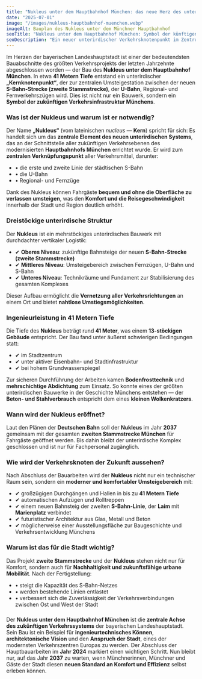 ```yaml
---
title: "Nukleus unter dem Hauptbahnhof München: das neue Herz des unterirdischen Münchens"
date: "2025-07-01"
image: "/images/nukleus-hauptbahnhof-muenchen.webp"
imageAlt: Bauplan des Nukleus unter dem Münchner Hauptbahnhof
seoTitle: "Nukleus unter dem Hauptbahnhof München: Symbol der künftigen Verkehrsinfrastruktur Münchens"
seoDescription: "Ein neuer unterirdischer Verkehrsknotenpunkt im Zentrum von München auf 41 Metern Tiefe wird S-Bahn, U-Bahn und Fernzüge verbinden. Eröffnung im Jahr 2037."
---
```


Im Herzen der bayerischen Landeshauptstadt ist einer der bedeutendsten Bauabschnitte des größten Verkehrsprojekts der letzten Jahrzehnte abgeschlossen worden — der Bau des **Nukleus unter dem Hauptbahnhof München**. In etwa **41 Metern Tiefe** entstand ein unterirdischer **„Kernknotenpunkt“**, der zur zentralen Umsteigestation zwischen der neuen **S-Bahn-Strecke (zweite Stammstrecke)**, der **U-Bahn**, Regional- und Fernverkehrszügen wird. Dies ist nicht nur ein Bauwerk, sondern ein **Symbol der zukünftigen Verkehrsinfrastruktur Münchens**.

### Was ist der Nukleus und warum ist er notwendig?

Der Name **„Nukleus“** (vom lateinischen *nucleus* — **Kern**) spricht für sich: Es handelt sich um das **zentrale Element des neuen unterirdischen Systems**, das an der Schnittstelle aller zukünftigen Verkehrsebenen des modernisierten **Hauptbahnhofs München** errichtet wurde. Er wird zum **zentralen Verknüpfungspunkt** aller Verkehrsmittel, darunter:

- • die erste und zweite Linie der städtischen S-Bahn  
- • die U-Bahn  
- • Regional- und Fernzüge

Dank des Nukleus können Fahrgäste **bequem und ohne die Oberfläche zu verlassen umsteigen**, was den **Komfort und die Reisegeschwindigkeit** innerhalb der Stadt und Region deutlich erhöht.

### Dreistöckige unterirdische Struktur

Der **Nukleus** ist ein mehrstöckiges unterirdisches Bauwerk mit durchdachter vertikaler Logistik:

- ✔ **Oberes Niveau**: zukünftige Bahnsteige der neuen **S-Bahn-Strecke (zweite Stammstrecke)**  
- ✔ **Mittleres Niveau**: Umsteigebereich zwischen Fernzügen, U-Bahn und S-Bahn  
- ✔ **Unteres Niveau**: Technikräume und Fundament zur Stabilisierung des gesamten Komplexes

Dieser Aufbau ermöglicht die **Vernetzung aller Verkehrsrichtungen** an einem Ort und bietet **nahtlose Umstiegsmöglichkeiten**.

### Ingenieurleistung in 41 Metern Tiefe

Die Tiefe des **Nukleus** beträgt rund **41 Meter**, was einem **13-stöckigen Gebäude** entspricht. Der Bau fand unter äußerst schwierigen Bedingungen statt:

- ✔ im Stadtzentrum  
- ✔ unter aktiver Eisenbahn- und Stadtinfrastruktur  
- ✔ bei hohem Grundwasserspiegel

Zur sicheren Durchführung der Arbeiten kamen **Bodenfrosttechnik** und **mehrschichtige Abdichtung** zum Einsatz. So konnte eines der größten unterirdischen Bauwerke in der Geschichte Münchens entstehen — der **Beton- und Stahlverbrauch** entspricht dem eines **kleinen Wolkenkratzers**.

### Wann wird der Nukleus eröffnet?

Laut den Plänen der **Deutschen Bahn** soll der **Nukleus** im Jahr **2037** gemeinsam mit der gesamten **zweiten Stammstrecke München** für Fahrgäste geöffnet werden. Bis dahin bleibt der unterirdische Komplex geschlossen und ist nur für Fachpersonal zugänglich.

### Wie wird der Verkehrsknoten der Zukunft aussehen?

Nach Abschluss der Bauarbeiten wird der **Nukleus** nicht nur ein technischer Raum sein, sondern ein **moderner und komfortabler Umsteigebereich** mit:

- ✔ großzügigen Durchgängen und Hallen in bis zu **41 Metern Tiefe**  
- ✔ automatischen Aufzügen und Rolltreppen  
- ✔ einem neuen Bahnsteig der zweiten **S-Bahn-Linie**, der **Laim** mit **Marienplatz** verbindet  
- ✔ futuristischer Architektur aus Glas, Metall und Beton  
- ✔ möglicherweise einer Ausstellungsfläche zur Baugeschichte und Verkehrsentwicklung Münchens

### Warum ist das für die Stadt wichtig?

Das Projekt **zweite Stammstrecke** und der **Nukleus** stehen nicht nur für Komfort, sondern auch für **Nachhaltigkeit und zukunftsfähige urbane Mobilität**. Nach der Fertigstellung:

- • steigt die Kapazität des S-Bahn-Netzes  
- • werden bestehende Linien entlastet  
- • verbessert sich die Zuverlässigkeit der Verkehrsverbindungen zwischen Ost und West der Stadt

###

Der **Nukleus unter dem Hauptbahnhof München** ist die **zentrale Achse des zukünftigen Verkehrssystems** der bayerischen Landeshauptstadt. Sein Bau ist ein Beispiel für **ingenieurtechnisches Können**, **architektonische Vision** und den **Anspruch der Stadt**, eines der modernsten Verkehrszentren Europas zu werden. Der Abschluss der Hauptbauarbeiten im **Jahr 2024** markiert einen wichtigen Schritt. Nun bleibt nur, auf das Jahr **2037** zu warten, wenn Münchnerinnen, Münchner und Gäste der Stadt diesen **neuen Standard an Komfort und Effizienz** selbst erleben können.
